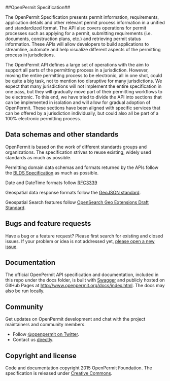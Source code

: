 ##OpenPermit Specification##

The OpenPermit Specification presents permit information, requirements, application details and other relevant permit process information in a unified and standardized format. The API also covers operations for permit processes such as applying for a permit, submitting requirements (i.e. documents, construction plans, etc.) and retrieving permit status information. These APIs will allow developers to build applications to streamline, automate and help visualize different aspects of the permitting process in jurisdictions.

The OpenPermit API defines a large set of operations with the aim to support all parts of the permitting process in a jurisdiction. However, moving the entire permitting process to be electronic, all in one shot, could be quite a big task, not to mention too disruptive for many jurisdictions. We expect that many jurisdictions will not implement the entire specification in one pass, but they will gradually move part of their permitting workflows to be electronic. To this end, we have tried to divide the API into sections that can be implemented in isolation and will allow for gradual adoption of OpenPermit. These sections have been aligned with specific services that can be offered by a jurisdiction individually, but could also all be part of a 100% electronic permitting process.

## Data schemas and other standards

OpenPermit is based on the work of different standards groups and organizations. The specification strives to reuse existing, widely used standards as much as possible. 

Permitting domain data schemas and formats returned by the APIs follow the [BLDS Specification](http://permitdata.org) as much as possible. 

Date and DateTime formats follow [RFC3339](http://xml2rfc.ietf.org/public/rfc/html/rfc3339.html#anchor14)

Geospatial data response formats follow the [GeoJSON standard](http://geojson.org/geojson-spec.html).

Geospatial Search features follow [OpenSearch Geo Extensions Draft Standard](http://www.opensearch.org/Specifications/OpenSearch/Extensions/Geo/1.0/Draft_2).

## Bugs and feature requests

Have a bug or a feature request? Please first search for existing and closed issues. If your problem or idea is not addressed yet, [please open a new issue](https://github.com/openpermit/openpermit.github.io/issues/).


## Documentation

The official OpenPermit API specification and documentation, included in this repo under the docs folder, is built with [Swagger](http://swagger.io) and publicly hosted on GitHub Pages at <http://www.openpermit.org/docs/index.html>. The docs may also be run locally.

## Community

Get updates on OpenPermit development and chat with the project maintainers and community members.

* Follow [@openpermit on Twitter](https://twitter.com/openpermit).
* Contact us [directly](mailto:support@openpermit.org).

## Copyright and license

Code and documentation copyright 2015 OpenPermit Foundation. The specification is released under [Creative Commons](http://creativecommons.org/licenses/by/3.0/).

